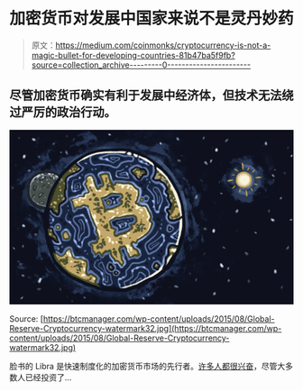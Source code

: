 # 加密货币对发展中国家来说不是灵丹妙药

> 原文：<https://medium.com/coinmonks/cryptocurrency-is-not-a-magic-bullet-for-developing-countries-81b47ba5f9fb?source=collection_archive---------0----------------------->

## 尽管加密货币确实有利于发展中经济体，但技术无法绕过严厉的政治行动。

![](img/c31f95e3e061052c415d5fe918317761.png)

Source: [https://btcmanager.com/wp-content/uploads/2015/08/Global-Reserve-Cryptocurrency-watermark32.jpg](https://btcmanager.com/wp-content/uploads/2015/08/Global-Reserve-Cryptocurrency-watermark32.jpg)

脸书的 Libra 是快速制度化的加密货币市场的先行者。[许多人都很兴奋](https://www.altcoinbuzz.io/crypto-news/spotlight/binance-is-excited-about-libra/)，尽管大多数人已经投资了…